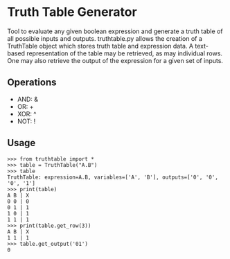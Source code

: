 # Truth Table Generator

Tool to evaluate any given boolean expression and generate a truth table of all possible inputs and outputs. truthtable.py allows the creation of a TruthTable object which stores truth table and expression data. A text-based representation of the table may be retrieved, as may individual rows. One may also retrieve the output of the expression for a given set of inputs. 

## Operations
- AND: &
- OR: +
- XOR: ^
- NOT: !

## Usage
```
>>> from truthtable import *
>>> table = TruthTable("A.B")
>>> table
TruthTable: expression=A.B, variables=['A', 'B'], outputs=['0', '0', '0', '1']
>>> print(table)
A B | X
0 0 | 0
0 1 | 1
1 0 | 1
1 1 | 1
>>> print(table.get_row(3))
A B | X
1 1 | 1
>>> table.get_output('01')
0
```
